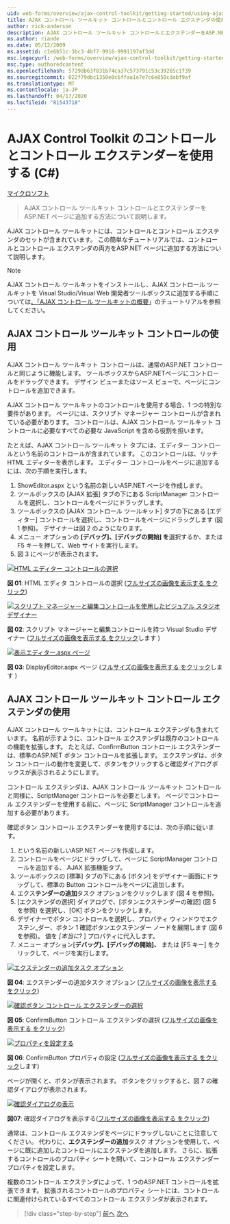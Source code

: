 ```yaml
---
uid: web-forms/overview/ajax-control-toolkit/getting-started/using-ajax-control-toolkit-controls-and-control-extenders-cs
title: AJAX コントロール ツールキット コントロールとコントロール エクステンダの使用 (C#) |マイクロソフトドキュメント
author: rick-anderson
description: AJAX コントロール ツールキット コントロールとエクステンダーをASP.NET ページに追加する方法について説明します。
ms.author: riande
ms.date: 05/12/2009
ms.assetid: c1e6b51c-3bc3-4bf7-9916-9991197af3dd
msc.legacyurl: /web-forms/overview/ajax-control-toolkit/getting-started/using-ajax-control-toolkit-controls-and-control-extenders-cs
msc.type: authoredcontent
ms.openlocfilehash: 5729db63f831b74ca37c573791c53c39265c1f39
ms.sourcegitcommit: 022f79dbc1350e0c6ffaa1e7e7c6e850cdabf9af
ms.translationtype: MT
ms.contentlocale: ja-JP
ms.lasthandoff: 04/17/2020
ms.locfileid: "81543718"
---
```

# <a name="using-ajax-control-toolkit-controls-and-control-extenders-c"></a>AJAX Control Toolkit のコントロールとコントロール エクステンダーを使用する (C#)

[マイクロソフト](https://github.com/microsoft)

> AJAX コントロール ツールキット コントロールとエクステンダーをASP.NET ページに追加する方法について説明します。

AJAX コントロール ツールキットには、コントロールとコントロール エクステンダのセットが含まれています。 この簡単なチュートリアルでは、コントロールとコントロール エクステンダの両方をASP.NET ページに追加する方法について説明します。

> [!NOTE] 
> 
> AJAX コントロール ツールキットをインストールし、AJAX コントロール ツールキットを Visual Studio/Visual Web 開発者ツールボックスに追加する手順については[、「AJAX コントロール ツールキットの概要](get-started-with-the-ajax-control-toolkit-cs.md)」のチュートリアルを参照してください。

## <a name="using-ajax-control-toolkit-controls"></a>AJAX コントロール ツールキット コントロールの使用

AJAX コントロール ツールキット コントロールは、通常のASP.NET コントロールと同じように機能します。 ツールボックスからASP.NETページにコントロールをドラッグできます。 デザイン ビューまたはソース ビューで、ページにコントロールを追加できます。

AJAX コントロール ツールキットのコントロールを使用する場合、1 つの特別な要件があります。 ページには、スクリプト マネージャー コントロールが含まれている必要があります。 コントロールは、AJAX コントロール ツールキット コントロールに必要なすべての必要な JavaScript を含める役割を担います。

たとえば、AJAX コントロール ツールキット タブには、エディター コントロールという名前のコントロールが含まれています。 このコントロールは、リッチ HTML エディターを表示します。 エディター コントロールをページに追加するには、次の手順を実行します。

1. ShowEditor.aspx という名前の新しいASP.NET ページを作成します。
2. ツールボックスの [AJAX 拡張] タブの下にある ScriptManager コントロールを選択し、コントロールをページにドラッグします。
3. ツールボックスの [AJAX コントロール ツールキット] タブの下にある [エディター] コントロールを選択し、コントロールをページにドラッグします (図 1 参照)。 デザイナーは図 2 のようになります。
4. メニュー オプションの **[デバッグ]、[デバッグの開始] を**選択するか、または F5 キーを押して、Web サイトを実行します。
5. 図 3 にページが表示されます。

[![HTML エディター コントロールの選択](using-ajax-control-toolkit-controls-and-control-extenders-cs/_static/image1.jpg)](using-ajax-control-toolkit-controls-and-control-extenders-cs/_static/image1.png)

**図 01**: HTML エディタ コントロールの選択 ([フルサイズの画像を表示する をクリック](using-ajax-control-toolkit-controls-and-control-extenders-cs/_static/image2.png))

[![スクリプト マネージャーと編集コントロールを使用したビジュアル スタジオ デザイナー](using-ajax-control-toolkit-controls-and-control-extenders-cs/_static/image2.jpg)](using-ajax-control-toolkit-controls-and-control-extenders-cs/_static/image3.png)

**図 02**: スクリプト マネージャーと編集コントロールを持つ Visual Studio デザイナー ([フルサイズの画像を表示する をクリック](using-ajax-control-toolkit-controls-and-control-extenders-cs/_static/image4.png)します )

[![表示エディター.aspx ページ](using-ajax-control-toolkit-controls-and-control-extenders-cs/_static/image3.jpg)](using-ajax-control-toolkit-controls-and-control-extenders-cs/_static/image5.png)

**図 03**: DisplayEditor.aspx ページ ([フルサイズの画像を表示する をクリック](using-ajax-control-toolkit-controls-and-control-extenders-cs/_static/image6.png)します )

## <a name="using-ajax-control-toolkit-control-extenders"></a>AJAX コントロール ツールキット コントロール エクステンダの使用

AJAX コントロール ツールキットには、コントロール エクステンダも含まれています。 名前が示すように、コントロール エクステンダは既存のコントロールの機能を拡張します。 たとえば、ConfirmButton コントロール エクステンダーは、標準のASP.NET ボタン コントロールを拡張します。 エクステンダは、ボタン コントロールの動作を変更して、ボタンをクリックすると確認ダイアログボックスが表示されるようにします。

コントロール エクステンダは、AJAX コントロール ツールキット コントロールと同様に、ScriptManager コントロールを必要とします。 ページでコントロール エクステンダーを使用する前に、ページに ScriptManager コントロールを追加する必要があります。

確認ボタン コントロール エクステンダーを使用するには、次の手順に従います。

1. という名前の新しいASP.NET ページを作成します。
2. コントロールをページにドラッグして、ページに ScriptManager コントロールを追加する、 AJAX 拡張機能タブ。
3. ツールボックスの [標準] タブの下にある [ボタン] をデザイナー画面にドラッグして、標準の Button コントロールをページに追加します。
4. エクス**テンダーの追加**タスク オプションをクリックします (図 4 を参照)。
5. [エクステンダの選択] ダイアログで、[ボタンエクステンダーの確認] (図 5 を参照) を選択し、[OK] ボタンをクリックします。
6. デザイナーでボタン コントロールを選択し、プロパティ ウィンドウでエクステン\_ダー、ボタン 1 確認ボタンエクステンダー ノードを展開します (図 6 を参照)。 値を *[本当に?* ] プロパティに代入します。
7. メニュー オプション[**デバッグ]、[デバッグの開始]、** または [F5 キー] をクリックして、ページを実行します。

[![エクステンダーの追加タスク オプション](using-ajax-control-toolkit-controls-and-control-extenders-cs/_static/image4.jpg)](using-ajax-control-toolkit-controls-and-control-extenders-cs/_static/image7.png)

**図 04**: エクステンダーの追加タスク オプション ([フルサイズの画像を表示する をクリック](using-ajax-control-toolkit-controls-and-control-extenders-cs/_static/image8.png))

[![確認ボタン コントロール エクステンダーの選択](using-ajax-control-toolkit-controls-and-control-extenders-cs/_static/image5.jpg)](using-ajax-control-toolkit-controls-and-control-extenders-cs/_static/image9.png)

**図 05**: ConfirmButton コントロール エクステンダの選択 ([フルサイズの画像を表示する をクリック](using-ajax-control-toolkit-controls-and-control-extenders-cs/_static/image10.png))

[![プロパティを設定する](using-ajax-control-toolkit-controls-and-control-extenders-cs/_static/image6.jpg)](using-ajax-control-toolkit-controls-and-control-extenders-cs/_static/image11.png)

**図 06**: ConfirmButton プロパティの設定 ([フルサイズの画像を表示する をクリック](using-ajax-control-toolkit-controls-and-control-extenders-cs/_static/image12.png)します)

ページが開くと、ボタンが表示されます。 ボタンをクリックすると、図 7 の確認ダイアログが表示されます。

[![確認ダイアログの表示](using-ajax-control-toolkit-controls-and-control-extenders-cs/_static/image7.jpg)](using-ajax-control-toolkit-controls-and-control-extenders-cs/_static/image13.png)

**図07**: 確認ダイアログを表示する([フルサイズの画像を表示する をクリック](using-ajax-control-toolkit-controls-and-control-extenders-cs/_static/image14.png))

通常は、コントロール エクステンダをページにドラッグしないことに注意してください。 代わりに、**エクステンダーの追加**タスク オプションを使用して、ページに既に追加したコントロールにエクステンダを追加します。 さらに、拡張するコントロールのプロパティ シートを開いて、コントロール エクステンダープロパティを設定します。

複数のコントロール エクステンダによって、1 つのASP.NET コントロールを拡張できます。 拡張されるコントロールのプロパティ シートには、コントロールに関連付けられているすべてのコントロール エクステンダが表示されます。

> [!div class="step-by-step"]
> [前へ](get-started-with-the-ajax-control-toolkit-cs.md)
> [次へ](creating-a-custom-ajax-control-toolkit-control-extender-cs.md)
